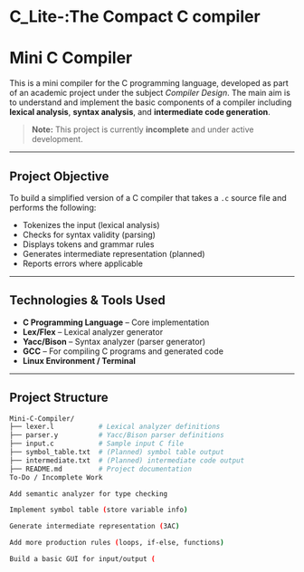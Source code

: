 # C_Lite-:The Compact C compiler
# Mini C Compiler

This is a mini compiler for the C programming language, developed as part of an academic project under the subject *Compiler Design*. The main aim is to understand and implement the basic components of a compiler including **lexical analysis**, **syntax analysis**, and **intermediate code generation**.

> **Note:** This project is currently **incomplete** and under active development.

---

## Project Objective

To build a simplified version of a C compiler that takes a `.c` source file and performs the following:

- Tokenizes the input (lexical analysis)
- Checks for syntax validity (parsing)
- Displays tokens and grammar rules
- Generates intermediate representation (planned)
- Reports errors where applicable

---

## Technologies & Tools Used

- **C Programming Language** – Core implementation
- **Lex/Flex** – Lexical analyzer generator
- **Yacc/Bison** – Syntax analyzer (parser generator)
- **GCC** – For compiling C programs and generated code
- **Linux Environment / Terminal**

---

## Project Structure

```bash
Mini-C-Compiler/
├── lexer.l           # Lexical analyzer definitions
├── parser.y          # Yacc/Bison parser definitions
├── input.c           # Sample input C file
├── symbol_table.txt  # (Planned) symbol table output
├── intermediate.txt  # (Planned) intermediate code output
├── README.md         # Project documentation
To-Do / Incomplete Work

Add semantic analyzer for type checking

Implement symbol table (store variable info)

Generate intermediate representation (3AC)

Add more production rules (loops, if-else, functions)

Build a basic GUI for input/output (

